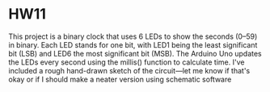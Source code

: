 # HW11
 
This project is a binary clock that uses 6 LEDs to show the seconds (0–59) in binary. Each LED stands for one bit, with LED1 being the least significant bit (LSB) and LED6 the most significant bit (MSB). The Arduino Uno updates the LEDs every second using the millis() function to calculate time. I've included a rough hand-drawn sketch of the circuit—let me know if that's okay or if I should make a neater version using schematic software